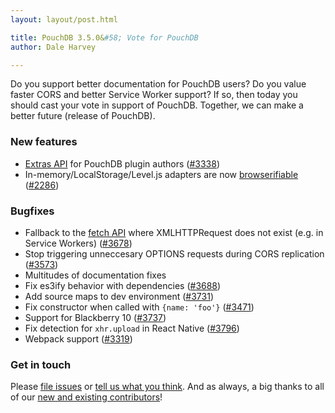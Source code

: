 ```yaml
---
layout: layout/post.html

title: PouchDB 3.5.0&#58; Vote for PouchDB
author: Dale Harvey

---
```


Do you support better documentation for PouchDB users? Do you value faster CORS and better Service Worker support? If so, then today you should cast your vote in support of PouchDB. Together, we can make a better future (release of PouchDB).

### New features

* [Extras API](/api.html#apis-for-plugin-authors) for PouchDB plugin authors ([#3338](https://github.com/pouchdb/pouchdb/issues/3338))
* In-memory/LocalStorage/Level.js adapters are now [browserifiable](/api.html#browser-adapter-plugins) ([#2286](https://github.com/pouchdb/pouchdb/issues/2286))

### Bugfixes

* Fallback to the [fetch API](https://developer.mozilla.org/en-US/docs/Web/API/Fetch_API) where XMLHTTPRequest does not exist (e.g. in Service Workers) ([#3678](https://github.com/pouchdb/pouchdb/pull/3678))
* Stop triggering unneccesary OPTIONS requests during CORS replication ([#3573](https://github.com/pouchdb/pouchdb/issues/3573))
* Multitudes of documentation fixes
* Fix es3ify behavior with dependencies ([#3688](https://github.com/pouchdb/pouchdb/issues/3688))
* Add source maps to dev environment ([#3731](https://github.com/pouchdb/pouchdb/pull/3731))
* Fix constructor when called with `{name: 'foo'}` ([#3471](https://github.com/pouchdb/pouchdb/issues/3741))
* Support for Blackberry 10 ([#3737](https://github.com/pouchdb/pouchdb/pull/3737))
* Fix detection for `xhr.upload` in React Native ([#3796](https://github.com/pouchdb/pouchdb/pull/3796))
* Webpack support ([#3319](https://github.com/pouchdb/pouchdb/issues/3319))

### Get in touch

Please [file issues](https://github.com/pouchdb/pouchdb/issues) or [tell us what you think](https://github.com/pouchdb/pouchdb/blob/master/CONTRIBUTING.md#get-in-touch). And as always, a big thanks to all of our [new and existing contributors](https://github.com/pouchdb/pouchdb/graphs/contributors)!
